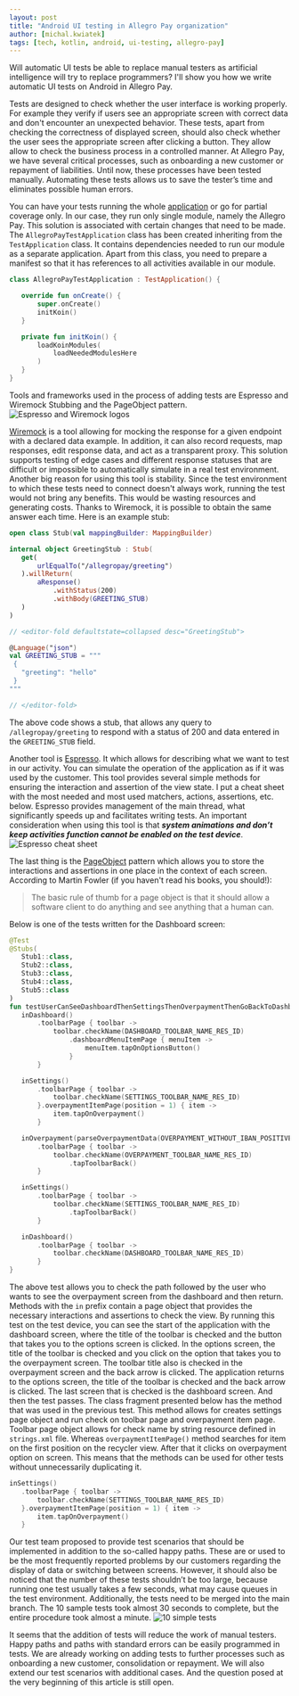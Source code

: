```yaml
---
layout: post
title: "Android UI testing in Allegro Pay organization"
author: [michal.kwiatek]
tags: [tech, kotlin, android, ui-testing, allegro-pay]
---
```


Will automatic UI tests be able to replace manual testers as artificial intelligence will try to replace
programmers? I'll show you how we write automatic UI tests on Android in Allegro Pay.

Tests are designed to check whether the user interface is working properly. For example they verify
if users see an appropriate screen with correct data and don't encounter an unexpected behavior.
These tests, apart from checking the correctness of displayed screen, should also check whether the
user sees the appropriate screen after clicking a button. They allow allow to check the business process
in a controlled manner. At Allegro Pay, we have several critical processes, such as onboarding a new
customer or repayment of liabilities. Until now, these processes have been tested manually. Automating
these tests allows us to save the tester’s time and eliminates possible human errors.

You can have your tests running the whole <a href="https://play.google.com/store/apps/details?id=pl.allegro"
target="_blank">application</a> or go for partial coverage only. In our case, they run only single module,
namely the Allegro Pay. This solution is associated with certain changes that need to be made. The
`AllegroPayTestApplication` class has been created inheriting from the `TestApplication` class. It contains
dependencies needed to run our module as a separate application. Apart from this class, you need to prepare
a manifest so that it has references to all activities available in our module.

```kotlin
class AllegroPayTestApplication : TestApplication() {

   override fun onCreate() {
       super.onCreate()
       initKoin()
   }

   private fun initKoin() {
       loadKoinModules(
           loadNeededModulesHere
       )
   }
}
```

Tools and frameworks used in the process of adding tests are Espresso and Wiremock Stubbing
and the PageObject pattern.
![Espresso and Wiremock logos](/img/articles/2022-02-01-android-ui-testing-in-allegro-pa-organization/espresso_and_wiremock.png)

<a href="https://wiremock.org/" target="_blank">Wiremock</a> is a tool allowing for mocking the response for
a given endpoint with a declared data example. In addition, it can also record requests, map responses, edit
response data, and act as a transparent proxy. This solution supports testing of edge cases and different response
statuses that are difficult or impossible to automatically simulate in a real test environment. Another big
reason for using this tool is stability. Since the test environment to which these tests need to connect doesn't
always work, running the test would not bring any benefits. This would be wasting resources and generating costs.
Thanks to Wiremock, it is possible to obtain the same answer each time. Here is an example stub:

```kotlin
open class Stub(val mappingBuilder: MappingBuilder)

internal object GreetingStub : Stub(
   get(
       urlEqualTo("/allegropay/greeting")
   ).willReturn(
       aResponse()
           .withStatus(200)
           .withBody(GREETING_STUB)
   )
)

// <editor-fold defaultstate=collapsed desc="GreetingStub">

@Language("json")
val GREETING_STUB = """
 {
   "greeting": "hello"
 }
"""

// </editor-fold>
```

The above code shows a stub, that allows any query to `/allegropay/greeting` to respond with a status
of 200 and data entered in the `GREETING_STUB` field.

Another tool is <a href="https://developer.android.com/training/testing/espresso" target="_blank">Espresso</a>.
It which allows for describing what we want to test in our activity. You can simulate the operation of the
application as if it was used by the customer. This tool provides several simple methods for ensuring
the interaction and assertion of the view state. I put a cheat sheet with the most needed and most used matchers,
actions, assertions, etc. below. Espresso provides management of the main thread, what significantly speeds up
and facilitates writing tests. An important consideration when using this tool is that **_system animations and
don’t keep activities function cannot be enabled on the test device_**.
![Espresso cheat sheet](/img/articles/2022-02-01-android-ui-testing-in-allegro-pa-organization/espresso_cheatsheet.png)

The last thing is the <a href="https://martinfowler.com/bliki/PageObject.html" target="_blank">PageObject</a>
pattern which allows you to store the interactions and assertions in one place in the context of each screen.
According to Martin Fowler (if you haven't read his books, you should!):
>The basic rule of thumb for a page object is that it should allow a software client to do anything and
see anything that a human can.

Below is one of the tests written for the Dashboard screen:

```kotlin
@Test
@Stubs(
   Stub1::class,
   Stub2::class,
   Stub3::class,
   Stub4::class,
   Stub5::class
)
fun testUserCanSeeDashboardThenSettingsThenOverpaymentThenGoBackToDashboard() = launchDashboardActivity {
   inDashboard()
       .toolbarPage { toolbar ->
           toolbar.checkName(DASHBOARD_TOOLBAR_NAME_RES_ID)
               .dashboardMenuItemPage { menuItem ->
                   menuItem.tapOnOptionsButton()
               }
       }

   inSettings()
       .toolbarPage { toolbar ->
           toolbar.checkName(SETTINGS_TOOLBAR_NAME_RES_ID)
       }.overpaymentItemPage(position = 1) { item ->
           item.tapOnOverpayment()
       }

   inOverpayment(parseOverpaymentData(OVERPAYMENT_WITHOUT_IBAN_POSITIVE))
       .toolbarPage { toolbar ->
           toolbar.checkName(OVERPAYMENT_TOOLBAR_NAME_RES_ID)
               .tapToolbarBack()
       }

   inSettings()
       .toolbarPage { toolbar ->
           toolbar.checkName(SETTINGS_TOOLBAR_NAME_RES_ID)
               .tapToolbarBack()
       }

   inDashboard()
       .toolbarPage { toolbar ->
           toolbar.checkName(DASHBOARD_TOOLBAR_NAME_RES_ID)
       }
}
```

The above test allows you to check the path followed by the user who wants to see the overpayment screen
from the dashboard and then return. Methods with the `in` prefix contain a page object that provides the
necessary interactions and assertions to check the view. By running this test on the test device, you can
see the start of the application with the dashboard screen, where the title of the toolbar is checked
and the button that takes you to the options screen is clicked. In the options screen, the title of
the toolbar is checked and you click on the option that takes you to the overpayment screen.
The toolbar title also is checked in the overpayment screen and the back arrow is clicked. The
application returns to the options screen, the title of the toolbar is checked and the back arrow
is clicked. The last screen that is checked is the dashboard screen. And then the test
passes. The class fragment presented below has the method that was used in the previous test. This method allows
for creates settings page object and run check on toolbar page and overpayment item page. Toolbar page object
allows for check name by string resource defined in `strings.xml` file. Whereas `overpaymentItemPage()` method
searches for item on the first position on the recycler view. After that it clicks on overpayment option on screen.
This means that the methods can be used for other tests without unnecessarily duplicating it.

```kotlin
inSettings()
   .toolbarPage { toolbar ->
       toolbar.checkName(SETTINGS_TOOLBAR_NAME_RES_ID)
   }.overpaymentItemPage(position = 1) { item ->
       item.tapOnOverpayment()
   }
```

Our test team proposed to provide test scenarios that should be implemented in addition to the so-called
happy paths. These are or used to be the most frequently reported problems by our customers regarding the display
of data or switching between screens. However, it should also be noticed that the number of these tests
shouldn’t be too large, because running one test usually takes a few seconds, what may cause queues in the
test environment. Additionally, the tests need to be merged into the main branch. The 10 sample tests took
almost 30 seconds to complete, but the entire procedure took almost a minute.
![10 simple tests](/img/articles/2022-02-01-android-ui-testing-in-allegro-pa-organization/10_tests.png)

It seems that the addition of tests will reduce the work of manual testers. Happy paths and paths with standard
errors can be easily programmed in tests. We are already working on adding tests to further processes such as
onboarding a new customer, consolidation or repayment. We will also extend our test scenarios with additional
cases. And the question posed at the very beginning of this article is still open.
